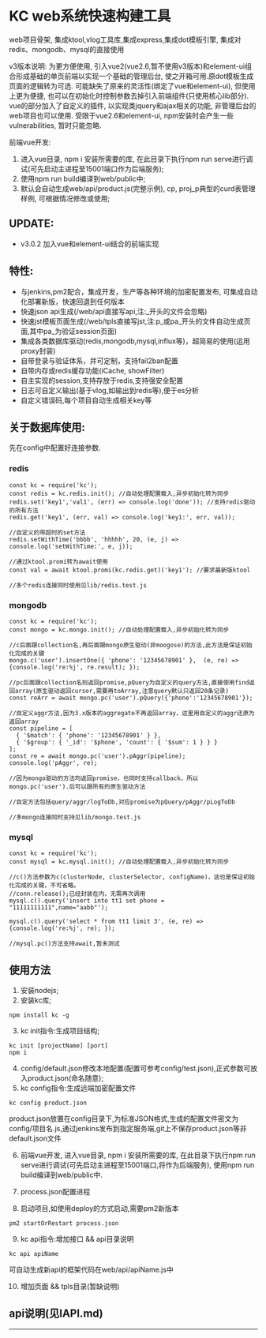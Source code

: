 # KC web系统快速构建工具
web项目骨架, 集成ktool,vlog工具库,集成express,集成dot模板引擎, 集成对redis、mongodb、mysql的直接使用

v3版本说明:
为更方便使用, 引入vue2(vue2.6,暂不使用v3版本)和element-ui组合形成基础的单页前端以实现一个基础的管理后台, 使之开箱可用.原dot模板生成页面的逻辑转为可选.
可能缺失了原来的灵活性(绑定了vue和element-ui), 但使用上更为便捷, 也可以在初始化时控制参数去掉引入前端组件(只使用核心lib部分).
vue的部分加入了自定义的插件, 以实现类jquery和ajax相关的功能, 非管理后台的web项目也可以使用.
受限于vue2.6和element-ui, npm安装时会产生一些vulnerabilities, 暂时只能忽略.

前端vue开发:
1. 进入vue目录, npm i 安装所需要的库, 在此目录下执行npm run serve进行调试(可先启动主进程至15001端口作为后端服务);
2. 使用npm run build编译到web/public中;
3. 默认会自动生成web/api/product.js(完整示例), cp, proj_p典型的curd表管理样例, 可根据情况修改或使用;

## UPDATE:
* v3.0.2 加入vue和element-ui结合的前端实现


## 特性:
* 与jenkins,pm2配合，集成开发，生产等各种环境的加密配置发布, 可集成自动化部署新版，快速回退到任何版本
* 快速json api生成(/web/api直接写api,注:_开头的文件会忽略)
* 快速jst模板页面生成(/web/tpls直接写jst,注:p_或pa_开头的文件自动生成页面,其中pa_为验证session页面)
* 集成各类数据库驱动(redis,mongodb,mysql,influx等)，超简易的使用(运用proxy封装)
* 自带登录与验证体系，并可定制，支持fail2ban配置
* 自带内存或redis缓存功能(iCache, showFilter)
* 自主实现的session,支持存放于redis,支持强安全配置
* 日志可自定义输出(基于vlog,如输出到redis等),便于es分析
* 自定义错误码,每个项目自动生成相关key等


## 关于数据库使用:
先在config中配置好连接参数.
### redis

```
const kc = require('kc');
const redis = kc.redis.init(); //自动处理配置载入,异步初始化转为同步
redis.set('key1','val1', (err) => console.log('done')); //支持redis驱动的所有方法
redis.get('key1', (err, val) => console.log('key1:', err, val));

//自定义的带超时的set方法
redis.setWithTime('bbbb', 'hhhhh', 20, (e, j) => console.log('setWithTime:', e, j));

//通过ktool.promi转为await使用
const val = await ktool.promi(kc.redis.get)('key1'); //要求最新版ktool

//多个redis连接同时使用见lib/redis.test.js
```

### mongodb

```
const kc = require('kc');
const mongo = kc.mongo.init(); //自动处理配置载入,异步初始化转为同步

//c后面跟collection名,再后面跟mongo原生驱动(非moogose)的方法,此方法是保证初始化完成的关键
mongo.c('user').insertOne({ 'phone': '12345678901' },  (e, re) => {console.log('re:%j', re.result); });

//pc后面跟collection名则返回promise,pQuery为自定义的query方法,直接使用find返回array(原生驱动返回cursor,需要再toArray,注意query默认只返回20条记录)
const reArr = await mongo.pc('user').pQuery({'phone':'12345678901'});

//自定义aggr方法,因为3.x版本的aggregate不再返回array，这里用自定义的aggr还原为返回array
const pipeline = [
  { '$match': { 'phone': '12345678901' } },
  { '$group': { '_id': '$phone', 'count': { '$sum': 1 } } }
];
const re = await mongo.pc('user').pAggr(pipeline);
console.log('pAggr', re);

//因为mongo驱动的方法均返回promise，也同时支持callback，所以mongo.pc('user').后可以跟所有的原生驱动方法

//自定方法包括query/aggr/logToDb,对应promise为pQuery/pAggr/pLogToDb

//多mongo连接同时支持见lib/mongo.test.js

```

### mysql

```
const kc = require('kc');
const mysql = kc.mysql.init(); //自动处理配置载入,异步初始化转为同步

//c()方法参数为c(clusterNode, clusterSelector, configName)，这也是保证初始化完成的关键，不可省略。
//conn.release();已经封装在内，无需再次调用
mysql.c().query('insert into tt1 set phone = "11111111111",name="aabb"');

mysql.c().query('select * from tt1 limit 3', (e, re) => {console.log('re:%j', re); });

//mysql.pc()方法支持await,暂未测试

```

## 使用方法
1. 安装nodejs;
2. 安装kc库;

  ```
  npm install kc -g
  ```

3. kc init指令:生成项目结构;

  ```
  kc init [projectName] [port]
  npm i
  ```

4. config/default.json修改本地配置(配置可参考config/test.json),正式参数可放入product.json(命名随意);
5. kc config指令:生成远端加密配置文件

  ```
  kc config product.json
  ```
  product.json放置在config目录下,为标准JSON格式,生成的配置文件密文为config/项目名.js,通过jenkins发布到指定服务端,git上不保存product.json等非default.json文件

6. 前端vue开发, 进入vue目录, npm i 安装所需要的库, 在此目录下执行npm run serve进行调试(可先启动主进程至15001端口,将作为后端服务), 使用npm run build编译到web/public中.
7. process.json配置进程

8. 启动项目,如使用deploy的方式启动,需要pm2新版本

  ```
  pm2 startOrRestart process.json
  ```

9. kc api指令:增加接口 && api目录说明

  ```
  kc api apiName
  ```

  可自动生成新api的框架代码在web/api/apiName.js中

10. 增加页面 && tpls目录(暂缺说明)

## api说明(见IAPI.md)

-----



